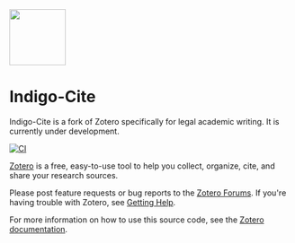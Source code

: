 <img src="https://github.com/user-attachments/assets/6edda8c9-efd4-4678-b980-bfc6b623fa1d" width="100" height="100" />

Indigo-Cite
======

Indigo-Cite is a fork of Zotero specifically for legal academic writing. It is currently under development.

[![CI](https://github.com/zotero/zotero/actions/workflows/ci.yml/badge.svg)](https://github.com/zotero/zotero/actions/workflows/ci.yml)

[Zotero](https://www.zotero.org/) is a free, easy-to-use tool to help you collect, organize, cite, and share your research sources.

Please post feature requests or bug reports to the [Zotero Forums](https://forums.zotero.org/). If you're having trouble with Zotero, see [Getting Help](https://www.zotero.org/support/getting_help).

For more information on how to use this source code, see the [Zotero documentation](https://www.zotero.org/support/dev/source_code).

